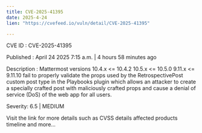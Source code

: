 ```yaml
---
title: CVE-2025-41395
date: 2025-4-24
lien: "https://cvefeed.io/vuln/detail/CVE-2025-41395"

---
```


CVE ID : CVE-2025-41395

Published :  April 24
2025
7:15 a.m. | 4 hours
58 minutes ago

Description : Mattermost versions 10.4.x <= 10.4.2
10.5.x <= 10.5.0
9.11.x <= 9.11.10 fail to properly validate the props used by the RetrospectivePost custom post type in the Playbooks plugin
which allows an attacker to create a specially crafted post with maliciously crafted props and cause a denial of service (DoS) of the web app for all users.

Severity: 6.5 | MEDIUM

Visit the link for more details
such as CVSS details
affected products
timeline
and more...
